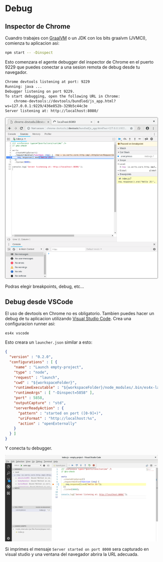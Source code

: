 # Debug

## Inspector de Chrome

Cuandro trabajes con [GraalVM](https://graalvm.org) o un JDK con los bits graalvm (JVMCI), comienza tu aplicacion asi:

```sh
npm start -- -Dinspect
```

Esto comenzara el agente debugger del inspector de Chrome en el puerto 9229 que puedes conectar a una sesion remota
de debug desde tu navegador.

```
Chrome devtools listening at port: 9229
Running: java ... 
Debugger listening on port 9229.
To start debugging, open the following URL in Chrome:
    chrome-devtools://devtools/bundled/js_app.html?ws=127.0.0.1:9229/436e852b-329b5c44c3e
Server listening at: http://localhost:8080/
```

![chrome-inspector](./res/debug.png)

Podras elegir breakpoints, debug, etc...

## Debug desde VSCode

El uso de devtools en Chrome no es obligatorio. Tambien puedes hacer un debug de tu aplicacion utilizando
[Visual Studio Code](https://code.visualstudio.com). Crea una configuracion runner asi:


```
es4x vscode
```

Esto creara un `launcher.json` similar a esto:

```json
{
  "version" : "0.2.0",
  "configurations" : [ {
    "name" : "Launch empty-project",
    "type" : "node",
    "request" : "launch",
    "cwd" : "${workspaceFolder}",
    "runtimeExecutable" : "${workspaceFolder}/node_modules/.bin/es4x-launcher",
    "runtimeArgs" : [ "-Dinspect=5858" ],
    "port" : 5858,
    "outputCapture" : "std",
    "serverReadyAction" : {
      "pattern" : "started on port ([0-9]+)",
      "uriFormat" : "http://localhost:%s",
      "action" : "openExternally"
    }
  } ]
}
```

Y conecta tu debugger.

![vscode-chrome-inspector](./res/vscode-debug.png)

Si imprimes el mensaje `Server started on port 8000` sera capturado en visual studio y una ventana del navegador 
abrira la URL adecuada.
